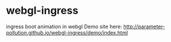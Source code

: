 webgl-ingress
=============

ingress boot animation in webgl
Demo site here: http://parameter-pollution.github.io/webgl-ingress/demo/index.html
